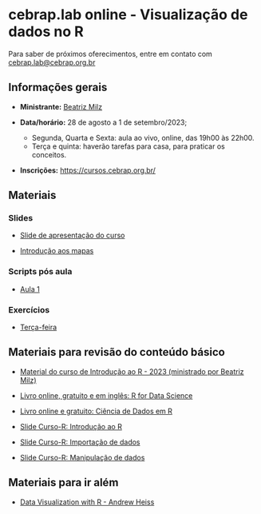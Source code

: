
<!-- README.md is generated from README.Rmd. Please edit that file -->

# cebrap.lab online - Visualização de dados no R

Para saber de próximos oferecimentos, entre em contato com
<cebrap.lab@cebrap.org.br>

## Informações gerais

- **Ministrante:** [Beatriz Milz](https://beatrizmilz.com/about/)

- **Data/horário:** 28 de agosto a 1 de setembro/2023;

  - Segunda, Quarta e Sexta: aula ao vivo, online, das 19h00 às 22h00.
  - Terça e quinta: haverão tarefas para casa, para praticar os
    conceitos.

- **Inscrições:** <https://cursos.cebrap.org.br/>

## Materiais

### Slides

- [Slide de apresentação do
  curso](https://beatrizmilz.github.io/2023-08-cebrap-lab-viz/slides/introducao-ao-curso.html#/)

- [Introdução aos
  mapas](https://beatrizmilz.github.io/2023-08-cebrap-lab-viz/slides/mapas-com-r.html#/)

### Scripts pós aula

- [Aula
  1](https://github.com/beatrizmilz/2023-08-cebrap-lab-viz/blob/main/scripts-pos-aula/aula-01.R)

### Exercícios

- [Terça-feira](https://github.com/beatrizmilz/2023-08-cebrap-lab-viz/blob/main/exercicios/exercicio-01.R)

## Materiais para revisão do conteúdo básico

- [Material do curso de Introdução ao R - 2023 (ministrado por Beatriz
  Milz)](https://beatrizmilz.github.io/2023-06-cebrap-lab-intro-R/)

- [Livro online, gratuito e em inglês: R for Data
  Science](https://r4ds.hadley.nz/)

- [Livro online e gratuito: Ciência de Dados em
  R](https://livro.curso-r.com/7-2-dplyr.html)

- [Slide Curso-R: Introdução ao
  R](https://curso-r.github.io/main-r4ds-1/slides/02-introducao-ao-r.html#1)

- [Slide Curso-R: Importação de
  dados](https://curso-r.github.io/main-r4ds-1/slides/03-importacao.html#1)

- [Slide Curso-R: Manipulação de
  dados](https://curso-r.github.io/main-r4ds-1/slides/04-manipulacao.html#1)

## Materiais para ir além

- [Data Visualization with R - Andrew
  Heiss](https://datavizf23.classes.andrewheiss.com/syllabus.html)

